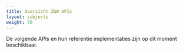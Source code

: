 ```yaml
---
title: Overzicht ZGW APIs
layout: subjects
weight: 70
---
```


De volgende APIs en hun referentie implementaties zijn op dit moment
beschikbaar. 
